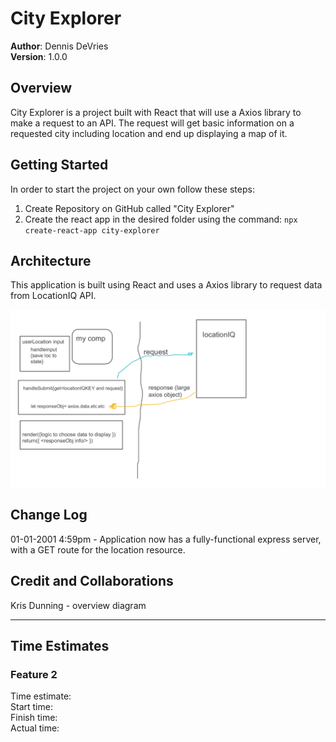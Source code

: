 # City Explorer

**Author**: Dennis DeVries\
**Version**: 1.0.0

## Overview

City Explorer is a project built with React that will use a Axios library to make a request to an API. The request will get basic information on a requested city including location and end up displaying a map of it.

## Getting Started

In order to start the project on your own follow these steps:

1. Create Repository on GitHub called "City Explorer"
2. Create the react app in the desired folder using the command: `npx create-react-app city-explorer`

## Architecture

This application is built using React and uses a Axios library to request data from LocationIQ API.

![Architecture Diagram](data_flow.png)

## Change Log

01-01-2001 4:59pm - Application now has a fully-functional express server, with a GET route for the location resource.

## Credit and Collaborations

Kris Dunning - overview diagram

****************************************

## Time Estimates

### Feature 2

Time estimate:\
Start time:\
Finish time:\
Actual time:
